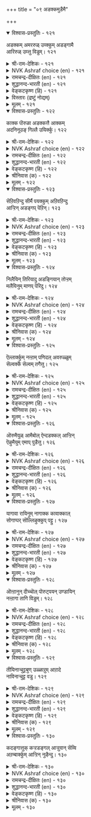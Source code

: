 +++
title = "०९ अडक्कमुडैमै"

+++


<details open><summary>विश्वास-प्रस्तुतिः - १२१</summary>

अडक्कम् अमररुळ् उय्क्कुम् अडङ्गामै  
आरिरुळ् उय्त्तु विडुम्।      १२१
</details>

<details><summary>श्री-राम-देशिकः - १२१</summary>

तनोति निग्रहो मर्त्यमुत्तं देवपूजितम् ।  
अनिग्रहो नरं घोरे नरके पतयत्यपि ॥ १२१॥
</details>

<details><summary>NVK Ashraf choice (en) - १२१</summary>

०१२१
Self-control takes one to the gods;
Want of it will push one into utter darkness.
(C. Rajagopalachari)
</details>

<details><summary>रामचन्द्र-दीक्षितः (en) - १२१</summary>

121\. aṭakkam amararuḷ uykkum; aṭaṅkāmai  
ār iruḷ uyttuviṭum.

121\. Self-control places one among the gods; lack of it leads one to the darkness of hell.  
</details>

<details><summary>शुद्धानन्द-भारती (en) - १२१</summary>

1\. அடக்கம் அமரருள் உய்க்கும்: அடங்காமை  
ஆரிருள் உய்த்து விடும்  
Self-rule leads to realms of gods  
Indulgence leads to gloomy hades.         121  
</details>

<details><summary>वेङ्कटकृष्ण (हि) - १२१</summary>

121
संयम देता मनुज को, अमर लोक का वास ।  
झोंक असंयम नरक में, करता सत्यानास ॥
</details>

<details><summary>विस्तारः (द्रष्टुं नोद्यम्)</summary>

121. संयमवु अमरर नडुवॆ ऒय्दु सेरिसुत्तदॆ; संयमराहित्यवु नरकद कारिरुळिनल्लि तळ्ळुत्तदॆ.
</details>

<details><summary>मूलम् - १२१</summary>

अडक्कम् अमररुळ् उय्क्कुम् अडङ्गामै  
आरिरुळ् उय्त्तु विडुम्।      १२१
</details>

<details open><summary>विश्वास-प्रस्तुतिः - १२२</summary>

काक्क पॊरुळा अडक्कत्तै आक्कम्  
अदनिनूउङ् गिल्लै उयिर्क्कु।      १२२
</details>

<details><summary>श्री-राम-देशिकः - १२२</summary>

निग्रहः शाश्वतं वित्तमिति तत् पालयेत् सदा ।  
निग्रहादधिकं श्रेयो मानवानं न विद्यते ॥ १२२॥
</details>

<details><summary>NVK Ashraf choice (en) - १२२</summary>

०१२२
Guard self-control as a treasure;
There is nothing more precious in life.
(P.S. Sundaram)
</details>

<details><summary>रामचन्द्र-दीक्षितः (en) - १२२</summary>

122\. kākka, poruḷā aṭakkattai-ākkam  
ataṉiṉ ūṅku illai, uyirkku!.

122\. There is no greater wealth than self-control; treasure it as your wealth.  
</details>

<details><summary>शुद्धानन्द-भारती (en) - १२२</summary>

2\. காக்க பொருளா அடக்கத்தை ஆக்கம்  
அதனினூஉங் கில்லை உயிர்க்கு  
No gains with self-control measure  
Guard with care this great treasure.         122  
</details>

<details><summary>वेङ्कटकृष्ण (हि) - १२२</summary>

122
संयम की रक्षा करो, निधि अनमोल समान ।  
श्रेय नहीं है जीव को, उससे अधिक महान ॥
</details>

<details><summary>श्रीनिवास (क) - १२२</summary>

122. संयमवन्नु सम्पत्तिनन्तॆ कापाडबेकु. अदक्किन्त मिगिलाद सम्पत्तु बाळिनल्लि बेरिल्ल

</details>

<details><summary>मूलम् - १२२</summary>

काक्क पॊरुळा अडक्कत्तै आक्कम्  
अदनिनूउङ् गिल्लै उयिर्क्कु।      १२२
</details>

<details open><summary>विश्वास-प्रस्तुतिः - १२३</summary>

सॆऱिवऱिन्दु सीर्मै पयक्कुम् अऱिवऱिन्दु  
आऱ्ऱिन् अडङ्गप् पॆऱिन्।      १२३
</details>

<details><summary>श्री-राम-देशिकः - १२३</summary>

ज्ञातव्यं तत्त्वतो ज्ञात्वा संयमी यो भवेन्नरः ।  
महात्मनां गुणाज्ञानां कृपया स सुखी वसेत् ॥ १२३॥
</details>

<details><summary>NVK Ashraf choice (en) - १२३</summary>

०१२३
Those who follow the wise path of self-restraint
Are conferred with virtuous fame.
(N.V.K. Ashraf)
</details>

<details><summary>रामचन्द्र-दीक्षितः (en) - १२३</summary>

123\. ceṟivu aṟintu cīrmai payakkum-aṟivu aṟintu  
āṟṟiṉ aṭaṅkap peṟiṉ.

123\. If one knows the value of self-control and restrains oneself it will bring one fame.  
</details>

<details><summary>शुद्धानन्द-भारती (en) - १२३</summary>

3\. செறிவறிந்து சீர்மை பயக்கும் அறிவறிந்து  
ஆற்றின் அடங்கப் பெறின்  
Knowing wisdom who lives controlled  
Name and fame seek him untold.         123  
</details>

<details><summary>वेङ्कटकृष्ण (हि) - १२३</summary>

123
कोई संयमशील हो, अगर जानकर तत्व ।  
संयम पा कर मान्यता, देगा उसे महत्व ॥
</details>

<details><summary>श्रीनिवास (क) - १२३</summary>

123. अरियबेकादुदन्नु अरितु नल्वट्टॆयल्लि संयमदिन्द नडॆदरॆ, संयमवु प्रतियागि अवनिगॆ कीर्तियन्नु तरुत्तदॆ.

</details>

<details><summary>मूलम् - १२३</summary>

सॆऱिवऱिन्दु सीर्मै पयक्कुम् अऱिवऱिन्दु  
आऱ्ऱिन् अडङ्गप् पॆऱिन्।      १२३
</details>

<details open><summary>विश्वास-प्रस्तुतिः - १२४</summary>

निलैयिन् तिरियादु अडङ्गियान् तोऱ्ऱम्  
मलैयिनुम् माणप् पॆरिदु।      १२४
</details>

<details><summary>श्री-राम-देशिकः - १२४</summary>

सदा निग्रहशीलो यः स्वीयमार्गावलम्बिनः ।  
महोन्नता स्थिति स्तस्य शैलादप्यधिका भवेत् ॥ १२४॥
</details>

<details><summary>NVK Ashraf choice (en) - १२४</summary>

०१२४
More imposing than a mountain
Is the stature of the steadfast and self-controlled. *
(Satguru Subramuniyaswami), (P.S. Sundaram)
</details>

<details><summary>रामचन्द्र-दीक्षितः (en) - १२४</summary>

124\. nilaiyiṉ tiriyātu aṭaṅkiyāṉ tōṟṟam  
malaiyiṉum māṇap peritu.

124\. Loftier than a mountain is the greatness of one who practises self-control.  
</details>

<details><summary>शुद्धानन्द-भारती (en) - १२४</summary>

4\. நிலையில் திரியாது அடங்கியான் தோற்றம்  
மலையினும் மாணப் பெரிது  
Firmly fixed in self serene  
The sage looks grander than mountain.         124  
</details>

<details><summary>वेङ्कटकृष्ण (हि) - १२४</summary>

124
बिना टले निज धर्म से, जो हो संयमशील ।  
पर्वत से भी उच्चतर, होगा उसका डील ॥
</details>

<details><summary>श्रीनिवास (क) - १२४</summary>

124. तन्न नॆलॆयल्लि कदलदॆ, संयमदिन्द बाळिदरॆ अवन बाळु पर्वतद औन्नत्यक्किन्त हिरिदागुत्तदॆ.

</details>

<details><summary>मूलम् - १२४</summary>

निलैयिन् तिरियादु अडङ्गियान् तोऱ्ऱम्  
मलैयिनुम् माणप् पॆरिदु।      १२४
</details>

<details open><summary>विश्वास-प्रस्तुतिः - १२५</summary>

ऎल्लार्क्कुम् नऩ्ऱाम् पणिदल् अवरुळ्ळुम्  
सॆल्वर्क्के सॆल्वम् तगैत्तु।      १२५
</details>

<details><summary>श्री-राम-देशिकः - १२५</summary>

सदा निग्रहशीलत्वं सर्वेषामुत्तं मतम् ।  
तेषु चाप्यग्रगण्यस्य तद्भवेदधिकं धनम् ॥ १२५॥
</details>

<details><summary>NVK Ashraf choice (en) - १२५</summary>

०१२५
Humility is good for all
But is an added richness to the rich.
(P.S. Sundaram)
</details>

<details><summary>रामचन्द्र-दीक्षितः (en) - १२५</summary>

125\. ellārkkum naṉṟu ām, paṇital; avaruḷḷum  
celvarkkē celvam takaittu.

125\. Humility becomes all; but it crowns anew the wealthy.  
</details>

<details><summary>शुद्धानन्द-भारती (en) - १२५</summary>

5\. எல்லார்க்கும் நன்றாம் பணிதல் அவருள்ளும்  
செல்வர்க்கே செல்வந் தகைத்து.  
Humility is good for all  
To the rich it adds a wealth special.         125  
</details>

<details><summary>वेङ्कटकृष्ण (हि) - १२५</summary>

125
संयम उत्तम वस्तु है, जन के लिये अशेष ।  
वह भी धनिकों में रहे, तो वह धन सुविशेष ॥
</details>

<details><summary>श्रीनिवास (क) - १२५</summary>

125. अडगि नडॆयुवुदरिन्द ऎल्लरिगू ऒळ्ळॆयदे ; अदरल्लियू श्रीमन्तरु अदरिन्द मत्तष्टु श्रीमन्तरागुत्तारॆ.

</details>

<details><summary>मूलम् - १२५</summary>

ऎल्लार्क्कुम् नऩ्ऱाम् पणिदल् अवरुळ्ळुम्  
सॆल्वर्क्के सॆल्वम् तगैत्तु।      १२५
</details>

<details open><summary>विश्वास-प्रस्तुतिः - १२६</summary>

ऒरुमैयुळ् आमैबोल् ऐन्दडक्कल् आऱ्ऱिन्  
ऎऴुमैयुम् एमाप् पुडैत्तु।      १२६
</details>

<details><summary>श्री-राम-देशिकः - १२६</summary>

पञ्चेन्द्रियाणि सम्यम्य विद्यमानस्य कर्मवत् ।  
आत्मरक्षणशक्तिः स्यात् सप्तस्वपि च जन्मसु ॥ १२६॥
</details>

<details><summary>NVK Ashraf choice (en) - १२६</summary>

०१२६
Like a tortoise, withdraw your five senses in one birth,
To protect you in the next seven.
(N.V.K. Ashraf)  
</details>

<details><summary>रामचन्द्र-दीक्षितः (en) - १२६</summary>

126\. orumaiyuḷ, āmaipōl, aintu aṭakkal āṟṟiṉ,  
eḻumaiyum ēmāppu uṭaittu.

126\. If one were to withdraw within oneself the five senses like a tortoise, it would afford him protection all the seven births.  
</details>

<details><summary>शुद्धानन्द-भारती (en) - १२६</summary>

6\. ஒருமையுள் ஆமைபோல் ஐந்தடக்கல் ஆற்றின்  
எழுமையும் ஏமாப் புடைத்து.  
Who senses five like tortoise hold  
Their joy prolongs to births sevenfold.         126  
</details>

<details><summary>वेङ्कटकृष्ण (हि) - १२६</summary>

126
पंचेन्द्रिय-निग्राह किया, कछुआ सम इस जन्म ।  
तो उससे रक्षा सुदृढ़, होगी सातों जन्म ॥
</details>

<details><summary>श्रीनिवास (क) - १२६</summary>

126. तन्न ऒन्दु जन्मदल्लि आमॆयन्तॆ ऐदु (इन्द्रिय) गळन्नु अडगिसि कॊळ्ळलुसमर्थनादरॆ, एळु जन्मगळल्लियू अदु अवनिगॆ रक्षणॆ नीडुवुदु.

</details>

<details><summary>मूलम् - १२६</summary>

ऒरुमैयुळ् आमैबोल् ऐन्दडक्कल् आऱ्ऱिन्  
ऎऴुमैयुम् एमाप् पुडैत्तु।      १२६
</details>

<details open><summary>विश्वास-प्रस्तुतिः - १२७</summary>

यागावा रायिनुम् नागाक्क कावाक्काल्  
सोगाप्पर् सॊल्लिऴुक्कुप् पट्टु।      १२७
</details>

<details><summary>श्री-राम-देशिकः - १२७</summary>

निरोद्धव्येषु बहुषु जिह्वां वा रोध्दुमर्हति ।  
अन्यथा शब्ददोषेण जायते दुःखभाजनम् ॥ १२७॥
</details>

<details><summary>NVK Ashraf choice (en) - १२७</summary>

०१२७
Guard your tongue if nothing else;
For words unguarded cause distress.
(P.S. Sundaram)
</details>

<details><summary>रामचन्द्र-दीक्षितः (en) - १२७</summary>

127\. yā kāvār āyiṉum, nā kākka; kāvākkāl,  
cōkāppar, col iḻukkup paṭṭu.

127\. Whatever else you may not control, control your tongue, lest you should repent your indiscreet words.  
</details>

<details><summary>शुद्धानन्द-भारती (en) - १२७</summary>

7\. யாகாவா ராயினும் நாகாக்க காவாக்கால்  
சோகாப்பர் சொல்லிழுக்குப் பட்டு  
Rein the tongue if nothing else  
Or slips of tongue bring all the woes.         127  
</details>

<details><summary>वेङ्कटकृष्ण (हि) - १२७</summary>

127
चाहे औरोंको नहीं, रख लें वश में जीभ ।  
शब्द-दोष से हों दुखी, यदि न वशी हो जीभ ॥
</details>

<details><summary>श्रीनिवास (क) - १२७</summary>

127. यावुदन्नु अडगिसलु साध्यवागदिद्दरू नालगॆयन्नु अडगिसिडबेकु. अदन्नु अडगिसलागदिद्दरॆ तन्न मातिन दोषदल्लि सिक्कि दिःखदल्लि मुळुगबेकागुत्तदॆ.

</details>

<details><summary>मूलम् - १२७</summary>

यागावा रायिनुम् नागाक्क कावाक्काल्  
सोगाप्पर् सॊल्लिऴुक्कुप् पट्टु।      १२७
</details>

<details open><summary>विश्वास-प्रस्तुतिः - १२८</summary>

ऒऩ्ऱानुन् दीच्चॊल् पॊरुट्पयन् उण्डायिन्  
नऩ्ऱागा तागि विडुम्।      १२८
</details>

<details><summary>श्री-राम-देशिकः - १२८</summary>

शक्तवा कुशब्दं योऽन्यस्य कुरुते मनसो व्यथाम् ।  
तात्कृताश्चान्यधर्माः स्युरनिष्टफलदायकाः ॥ १२८॥
</details>

<details><summary>NVK Ashraf choice (en) - १२८</summary>

०१२८
A bitter word, even if said once,
Can undo all the good intended.
(N.V.K. Ashraf)
</details>

<details><summary>रामचन्द्र-दीक्षितः (en) - १२८</summary>

128\. oṉṟāṉum tīccoṟ poruṭ payaṉ uṇṭāyiṉ,  
naṉṟu ākātu ākiviṭum.

128\. One would lose the fruits of one’s good actions, if one word of evil were to land another in trouble.  
</details>

<details><summary>शुद्धानन्द-भारती (en) - १२८</summary>

8\. ஒன்றானும் தீச்சொல் பொருட்பயன் உண்டாயின்  
நன்றாகா தாகி விடும்  
Even a single evil word  
Will turn all good results to bad.         128  
</details>

<details><summary>वेङ्कटकृष्ण (हि) - १२८</summary>

128
एक बार भी कटुवचन, पहुँचाये यदि कष्ट ।  
सत्कर्मों के सुफल सब, हो जायेंगे नष्ट ॥
</details>

<details><summary>श्रीनिवास (क) - १२८</summary>

128. ऒन्दे ऒन्दु कॆट्ट मातिनिन्द बेरॊब्बरन्नु दुःखक्कीडु माडिदरू अवनु गळिसिद फलवॆल्ल अवरिन्द नाशवागि बिडुवुदु.

</details>

<details><summary>मूलम् - १२८</summary>

ऒऩ्ऱानुन् दीच्चॊल् पॊरुट्पयन् उण्डायिन्  
नऩ्ऱागा तागि विडुम्।      १२८
</details>

<details open><summary>विश्वास-प्रस्तुतिः - १२९</summary>

तीयिनाऱ्चुट्टबुण् उळ्ळाऱुम् आऱादे  
नाविनाऱ्चुट्ट वडु।      १२९
</details>

<details><summary>श्री-राम-देशिकः - १२९</summary>

वह्निजः स्यात् व्रणाः शान्तः चिह्नमात्रं न शाम्यति ।  
वागग्निजव्रणस्येह नैवोपशमनं भवेत् ॥ १२९॥
</details>

<details><summary>NVK Ashraf choice (en) - १२९</summary>

०१२९
The wound caused by fire will heal within,
But not the scar left by the tongue.
(P.S. Sundaram)
</details>

<details><summary>रामचन्द्र-दीक्षितः (en) - १२९</summary>

129\. tīyiṉāl cuṭṭa puṇ uḷ āṟum;- āṟātē  
nāviṉāl cuṭṭa vaṭu.

129\. The blister caused by fire will heal. But the brand of a bitter tongue will never heal.  
</details>

<details><summary>शुद्धानन्द-भारती (en) - १२९</summary>

9\. தீயினாற் சுட்டபுண் உள்ளாறும் ஆறாதே  
நாவினாற் சுட்ட வடு  
The fire-burnt wounds do find a cure  
Tongue-burnt wound rests a running sore.         129  
</details>

<details><summary>वेङ्कटकृष्ण (हि) - १२९</summary>

129
घाव लगा जो आग से, संभव है भर जाय ।  
चोट लगी यदि जीभ की, कभी न मोटी जाय ॥
</details>

<details><summary>श्रीनिवास (क) - १२९</summary>

129. किच्चिनिन्द सुट्टहुण्णु मायुवुदु. आदरॆ नालगॆय नुडि किच्चिनिन्दाद हुण्णु मायुवुदिल्ल.

</details>

<details><summary>मूलम् - १२९</summary>

तीयिनाऱ्चुट्टबुण् उळ्ळाऱुम् आऱादे  
नाविनाऱ्चुट्ट वडु।      १२९
</details>

<details open><summary>विश्वास-प्रस्तुतिः - १३०</summary>

कदङ्गात्तुक् कऱ्ऱडङ्गल् आऱ्ऱुवान् सॆव्वि  
अऱम्बार्क्कुम् आऱ्ऱिन् नुऴैन्दु।      १३०
</details>

<details><summary>श्री-राम-देशिकः - १३०</summary>

अक्रोधः संयमी यस्तु विद्यया च निषेवितः ।  
स्वत् एव समागम्य तं रक्षेद्धर्मदेवता ॥ १३०॥
</details>

<details><summary>NVK Ashraf choice (en) - १३०</summary>

०१३०
Virtue waits for a timely entry on the path of one
Who curbs wrath and learns self restraint.
(N.V.K. Ashraf)
</details>

<details><summary>रामचन्द्र-दीक्षितः (en) - १३०</summary>

130\. katam kāttu, kaṟṟu, aṭaṅkal āṟṟuvāṉ cevvi  
aṟam pārkkum āṟṟiṉ nuḻaintu.

130\. The God of righteousness seeks one who is on guard against anger and attains self-control through knowledge.
</details>

<details><summary>शुद्धानन्द-भारती (en) - १३०</summary>

10\. கதங்காத்து கற்றடங்கல் ஆற்றுவான் செவ்வி  
அறம்பார்க்கும் ஆற்றின் நுழைந்து  
Virtue seeks and peeps to see  
Self-controlled savant anger free.         130  
</details>

<details><summary>वेङ्कटकृष्ण (हि) - १३०</summary>

130
क्रोध दमन कर जो हुआ, पंडित यमी समर्थ ।  
धर्म-देव भी जोहता, बाट भेंट के अर्थ ॥
</details>

<details><summary>श्रीनिवास (क) - १३०</summary>

130. कोपवन्नु अडगिसि कादु, कलितरिविनिन्द निग्रहिसि बाळिदरॆ अवन हादियल्लि धर्मदेवतॆयु नुसुळि निरीक्षिसुवळु.
</details>

<details><summary>मूलम् - १३०</summary>

कदङ्गात्तुक् कऱ्ऱडङ्गल् आऱ्ऱुवान् सॆव्वि  
अऱम्बार्क्कुम् आऱ्ऱिन् नुऴैन्दु।      १३०
</details>
